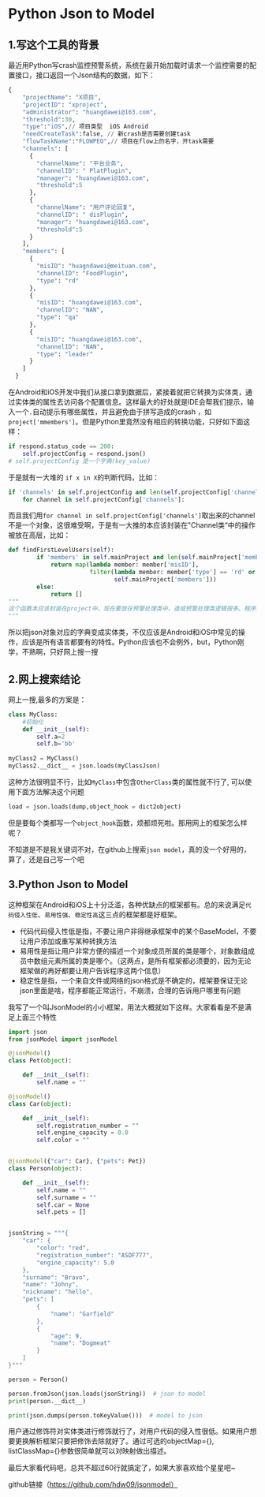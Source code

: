 # Python Json to Model

## 1.写这个工具的背景

最近用Python写crash监控预警系统，系统在最开始加载时请求一个监控需要的配置接口，接口返回一个Json结构的数据，如下：

```python
{
    "projectName": "X项目",
    "projectID": "xproject",
    "administrator": "huangdawei@163.com",
    "threshold":30,
    "type":"iOS",// 项目类型  iOS Android
    "needCreateTask":false, // 新crash是否需要创建task
    "flowTaskName":"FLOWPEO",// 项目在flow上的名字，开task需要
    "channels": [
      {
        "channelName": "平台业务",
        "channelID": " PlatPlugin",
        "manager": "huangdawei@163.com",
        "threshold":5
      },
      {
        "channelName": "用户评论回复",
        "channelID": " disPlugin",
        "manager": "huangdawei@163.com",
        "threshold":5
      }
    ],
    "members": [
      {
        "misID": "huagndawei@meituan.com",
        "channelID": "FoodPlugin",
        "type": "rd"
      },
      {
        "misID": "huangdawei@163.com",
        "channelID": "NAN",
        "type": "qa"
      },
      {
        "misID": "huangdawei@163.com",
        "channelID": "NAN",
        "type": "leader"
      }
    ]
  }
```

在Android和iOS开发中我们从接口拿到数据后，紧接着就把它转换为实体类，通过实体类的属性去访问各个配置信息。这样最大的好处就是IDE会帮我们提示，输入一个`.`自动提示有哪些属性，并且避免由于拼写造成的crash ，如`project['mmembers']`。但是Python里竟然没有相应的转换功能，只好如下面这样：

```python
if respond.status_code == 200:
    self.projectConfig = respond.json()
# self.projectConfig 是一个字典(key_value)
```

于是就有一大堆的 `if x in X`的判断代码，比如：

```python
if 'channels' in self.projectConfig and len(self.projectConfig['channels']) > 0:
    for channel in self.projectConfig['channels']:
```

而且我们用`for channel in self.projectConfig['channels']`取出来的channel不是一个对象，这很难受啊，于是有一大推的本应该封装在"Channel类“中的操作被放在高层，比如：

```python
def findFirstLevelUsers(self):
        if 'members' in self.mainProject and len(self.mainProject['members']) > 0:
            return map(lambda member: member['misID'],
                       filter(lambda member: member['type'] == 'rd' or member['type'] == 'qa',
                              self.mainProject['members']))
        else:
            return []
"""
这个函数本应该封装在project中，现在要放在预警处理类中，造成预警处理类逻辑很多。程序整体的封装和内聚都很差
"""
```

所以把json对象对应的字典变成实体类，不仅应该是Android和iOS中常见的操作，应该是所有语言都要有的特性。Python应该也不会例外，but，Python刚学，不熟啊，只好网上搜一搜

## 2.网上搜索结论

网上一搜,最多的方案是：

```python
class MyClass:  
    #初始化  
    def __init__(self):  
        self.a=2  
        self.b='bb' 
        
myClass2 = MyClass()
myClass2.__dict__ = json.loads(myClassJson)
```

这种方法很明显不行，比如`MyClass`中包含`OtherClass`类的属性就不行了, 可以使用下面方法解决这个问题

```python
load = json.loads(dump,object_hook = dict2object)
```

但是要每个类都写一个`object_hook`函数，烦都烦死啦。那用网上的框架怎么样呢？

不知道是不是我关键词不对，在github上搜索`json model`，真的没一个好用的，算了，还是自己写一个吧

## 3.Python Json to Model

这种框架在Android和iOS上十分泛滥，各种优缺点的框架都有。总的来说满足`代码侵入性低`、`易用性强`、`稳定性高`这三点的框架都是好框架。

* 代码代码侵入性低是指，不要让用户非得继承框架中的某个BaseModel，不要让用户添加或重写某种转换方法
* 易用性是指让用户非常方便的描述一个对象成员所属的类是哪个，对象数组成员中数组元素所属的类是哪个。（这两点，是所有框架都必须要的，因为无论框架做的再好都要让用户告诉程序这两个信息）
* 稳定性是指，一个来自文件或网络的json格式是不确定的，框架要保证无论json里面是啥，程序都能正常运行，不崩溃，合理的告诉用户哪里有问题

我写了一个叫JsonModel的小小框架，用法大概就如下这样。大家看看是不是满足上面三个特性

```python
import json
from jsonModel import jsonModel

@jsonModel()
class Pet(object):

    def __init__(self):
        self.name = ""

@jsonModel()
class Car(object):

    def __init__(self):
        self.registration_number = ""
        self.engine_capacity = 0.0
        self.color = ""


@jsonModel({"car": Car}, {"pets": Pet})
class Person(object):

    def __init__(self):
        self.name = ""
        self.surname = ""
        self.car = None
        self.pets = []


jsonString = """{
    "car": {
        "color": "red",
        "registration_number": "ASDF777",
        "engine_capacity": 5.0
    },
    "surname": "Bravo",
    "name": "Johny",
    "nickname": "hello",
    "pets": [
        {
            "name": "Garfield"
        },
        {
            "age": 9,
            "name": "Dogmeat"
        }
    ]
}"""

person = Person()

person.fromJson(json.loads(jsonString))  # json to model
print(person.__dict__)

print(json.dumps(person.toKeyValue()))  # model to json

```

用户通过修饰符对实体类进行修饰就行了，对用户代码的侵入性很低。如果用户想要更换解析框架只要把修饰去除就好了。通过可选的objectMap={}, listClassMap={}参数很简单就可以对映射做出描述。

最后大家看代码吧，总共不超过60行就搞定了，如果大家喜欢给个星星吧~

github链接（https://github.com/hdw09/jsonmodel）
